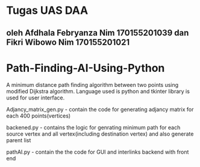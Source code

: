 # Tugas UAS DAA 
## oleh Afdhala Febryanza Nim 170155201039 dan Fikri Wibowo Nim 170155201021

# Path-Finding-AI-Using-Python
A minimum distance path finding algorithm between two points using modified Dijkstra algorithm. Language used is python and tkinter library is used for user interface.

Adjancy_matrix_gen.py - contain the code for generating adjancy matrix for each 400 points(vertices)

backened.py - contains the logic for genrating minimum path for each source vertex and all vertex(including destination vertex) and also generate parent list

pathAI.py - contain the the code for GUI and interlinks backend with front end 
